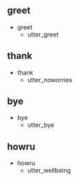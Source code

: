 ## greet
* greet
  - utter_greet

## thank
* thank
  - utter_noworries

## bye
* bye
  - utter_bye
  
## howru
* howru
  - utter_wellbeing
